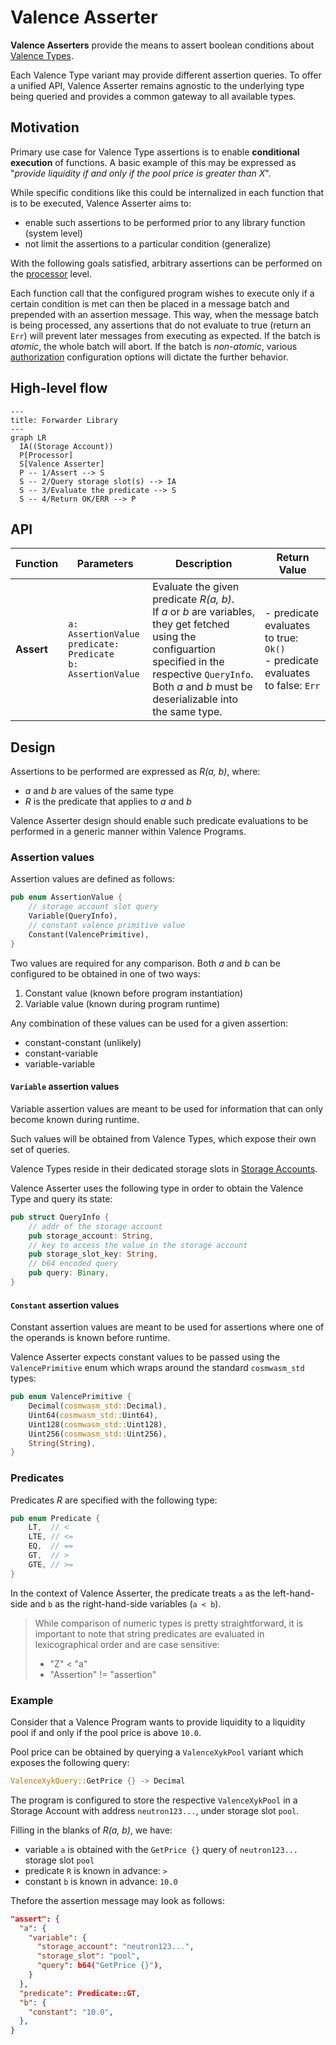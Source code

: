 # Valence Asserter

**Valence Asserters** provide the means to assert boolean conditions about [Valence Types](./valence_types.md).

Each Valence Type variant may provide different assertion queries. To offer a unified API, Valence Asserter
remains agnostic to the underlying type being queried and provides a common gateway to all available types.

## Motivation

Primary use case for Valence Type assertions is to enable **conditional execution** of functions.
A basic example of this may be expressed as "*provide liquidity if and only if the pool price is greater than X*".

While specific conditions like this could be internalized in each function that is to be executed, Valence Asserter
aims to:
- enable such assertions to be performed prior to any library function (system level)
- not limit the assertions to a particular condition (generalize)

With the following goals satisfied, arbitrary assertions can be performed on the [processor](./../authorizations_processors/processor.md) level.

Each function call that the configured program wishes to execute only if a certain condition is met can then
be placed in a message batch and prepended with an assertion message.
This way, when the message batch is being processed, any assertions that do not evaluate to true (return an `Err`) will
prevent later messages from executing as expected. If the batch is *atomic*, the whole batch will abort.
If the batch is *non-atomic*, various [authorization](./../authorizations_processors/authorization_contract.md) configuration
options will dictate the further behavior.

## High-level flow

```mermaid
---
title: Forwarder Library
---
graph LR
  IA((Storage Account))
  P[Processor]
  S[Valence Asserter]
  P -- 1/Assert --> S
  S -- 2/Query storage slot(s) --> IA
  S -- 3/Evaluate the predicate --> S
  S -- 4/Return OK/ERR --> P
```

## API

| Function    | Parameters | Description | Return Value |
|-------------|------------|-------------|--------------|
| **Assert** | `a: AssertionValue`<br>`predicate: Predicate`<br>`b: AssertionValue` | Evaluate the given predicate *R(a, b)*.<br>If *a* or *b* are variables, they get fetched using the configuartion specified in the respective `QueryInfo`.<br>Both *a* and *b* must be deserializable into the same type. |- predicate evaluates to true: `Ok()`<br>- predicate evaluates to false: `Err` |


## Design

Assertions to be performed are expressed as *R(a, b)*, where:

- *a* and *b* are values of the same type
- *R* is the predicate that applies to *a* and *b*

Valence Asserter design should enable such predicate evaluations to be performed in a generic manner within Valence Programs.

### Assertion values

Assertion values are defined as follows:

```rust
pub enum AssertionValue {
    // storage account slot query
    Variable(QueryInfo),
    // constant valence primitive value
    Constant(ValencePrimitive),
}
```

Two values are required for any comparison. Both *a* and *b* can be configured to be obtained in one of two ways:

1. Constant value (known before program instantiation)
2. Variable value (known during program runtime)

Any combination of these values can be used for a given assertion:

- constant-constant (unlikely)
- constant-variable
- variable-variable

#### `Variable` assertion values

Variable assertion values are meant to be used for information that can only become known during runtime.

Such values will be obtained from Valence Types, which expose their own set of queries.

Valence Types reside in their dedicated storage slots in [Storage Accounts](./../components/storage_accounts.md).

Valence Asserter uses the following type in order to obtain the Valence Type and query its state:

```rust
pub struct QueryInfo {
    // addr of the storage account
    pub storage_account: String,
    // key to access the value in the storage account
    pub storage_slot_key: String,
    // b64 encoded query
    pub query: Binary,
}
```

#### `Constant` assertion values

Constant assertion values are meant to be used for assertions where one of the operands is known before runtime.

Valence Asserter expects constant values to be passed using the `ValencePrimitive` enum which wraps around the standard `cosmwasm_std` types:

```rust
pub enum ValencePrimitive {
    Decimal(cosmwasm_std::Decimal),
    Uint64(cosmwasm_std::Uint64),
    Uint128(cosmwasm_std::Uint128),
    Uint256(cosmwasm_std::Uint256),
    String(String),
}
```

### Predicates

Predicates *R* are specified with the following type:

```rust
pub enum Predicate {
    LT,  // <
    LTE, // <=
    EQ,  // ==
    GT,  // >
    GTE, // >=
}
```

In the context of Valence Asserter, the predicate treats `a` as the left-hand-side and `b` as the right-hand-side variables (`a < b`).

> While comparison of numeric types is pretty straightforward, it is important to note that string predicates are evaluated in lexicographical order and are case sensitive:
> - "Z" < "a"
> - "Assertion" != "assertion"

### Example

Consider that a Valence Program wants to provide liquidity to a liquidity pool if and only if
the pool price is above `10.0`.

Pool price can be obtained by querying a `ValenceXykPool` variant which exposes the following query:

```rust
ValenceXykQuery::GetPrice {} -> Decimal
```

The program is configured to store the respective `ValenceXykPool` in a Storage Account with address
`neutron123...`, under storage slot `pool`.

Filling in the blanks of *R(a, b)*, we have:

- variable `a` is obtained with the `GetPrice {}` query of `neutron123...` storage slot `pool`
- predicate `R` is known in advance: `>`
- constant `b` is known in advance: `10.0`

Thefore the assertion message may look as follows:

```json
"assert": {
  "a": {
    "variable": {
      "storage_account": "neutron123...",
      "storage_slot": "pool",
      "query": b64("GetPrice {}"),
    }
  },
  "predicate": Predicate::GT,
  "b": {
    "constant": "10.0",
  },
}
```
